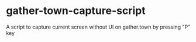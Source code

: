 # gather-town-capture-script
A script to capture current screen without UI on gather.town by pressing "P" key

